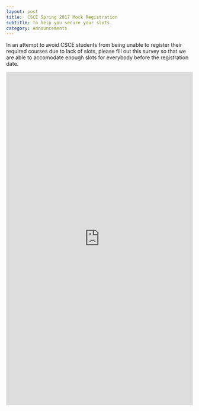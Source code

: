 ```yaml
---
layout: post
title:  CSCE Spring 2017 Mock Registration
subtitle: To help you secure your slots.
category: Announcements
---
```


In an attempt to avoid CSCE students from being unable to register their
required courses due to lack of slots, please fill out this survey so that
we are able to accomodate enough slots for everybody before the registration
date.

<iframe src="https://docs.google.com/forms/d/e/1FAIpQLSdw_TPOToU3j8U5MXLO2GqrJS3qCPdQqDxmluk8encSggvr4w/viewform?embedded=true" width="100%" height="900" frameborder="0" marginheight="0" marginwidth="0">Loading...</iframe>